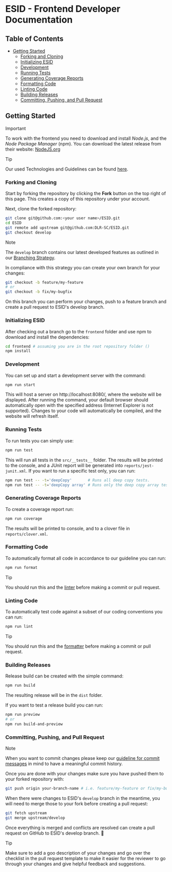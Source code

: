 <!--
SPDX-FileCopyrightText: 2024 German Aerospace Center (DLR)
SPDX-License-Identifier: CC-BY-4.0
-->

# ESID - Frontend Developer Documentation

<!-- omit from toc -->
## Table of Contents
- [Getting Started](#getting-started)
  - [Forking and Cloning](#forking-and-cloning)
  - [Initializing ESID](#initializing-esid)
  - [Development](#development)
  - [Running Tests](#running-tests)
  - [Generating Coverage Reports](#generating-coverage-reports)
  - [Formatting Code](#formatting-code)
  - [Linting Code](#linting-code)
  - [Building Releases](#building-releases)
  - [Committing, Pushing, and Pull Request](#committing-pushing-and-pull-request)

## Getting Started

> [!IMPORTANT]
> To work with the frontend you need to download and install _Node.js_, and the _Node Package Manager_ (npm). You can download the latest release from their website: [NodeJS.org](https://nodejs.org/en/)

> [!TIP]  
> Our used Technologies and Guidelines can be found [here](docs/Technologies-and-Guidelines.md).


### Forking and Cloning

Start by forking the repository by clicking the **Fork** button on the top right of this page.
This creates a copy of this repository under your account.

Next, clone the forked repository:
```bash
git clone git@github.com:<your user name>/ESID.git
cd ESID
git remote add upstream git@github.com:DLR-SC/ESID.git
git checkout develop
```

> [!NOTE]  
> The `develop` branch contains our latest developed features as outlined in our [Branching Strategy](#branching-strategy).

In compliance with this strategy you can create your own branch for your changes:
```bash
git checkout -b feature/my-feature
# or
git checkout -b fix/my-bugfix
```
On this branch you can perform your changes, push to a feature branch and create a pull request to ESID's develop branch.


### Initializing ESID

After checking out a branch go to the `frontend` folder and use npm to download and install the dependencies:
```bash
cd frontend # assuming you are in the root repository folder ()
npm install
```


### Development

You can set up and start a development server with the command:
```bash
npm run start
```
This will host a server on http://localhost:8080/, where the website will be displayed. After running the command, your
default browser should automatically open with the specified address (Internet Explorer is not supported). Changes to
your code will automatically be compiled, and the website will refresh itself.


### Running Tests

To run tests you can simply use:
```bash
npm run test
```
This will run all tests in the `src/__tests__` folder. The results will be printed to the console, and a JUnit report
will be generated into `reports/jest-junit.xml`. If you want to run a specific test only, you can run:
```bash
npm run test -- -t='deepCopy'       # Runs all deep copy tests.
npm run test -- -t='deepCopy array' # Runs only the deep copy array test.
```


### Generating Coverage Reports

To create a coverage report run:
```bash
npm run coverage
```
The results will be printed to console, and to a clover file in `reports/clover.xml`.


### Formatting Code

To automatically format all code in accordance to our guideline you can run:
```bash
npm run format
```
> [!TIP]  
> You should run this and the [linter](#linting-code) before making a commit or pull request.


### Linting Code

To automatically test code against a subset of our coding conventions you can run:
```bash
npm run lint
```
> [!TIP]  
> You should run this and the [formatter](#formatting-code) before making a commit or pull request.


### Building Releases

Release build can be created with the simple command:
```bash
npm run build
```
The resulting release will be in the `dist` folder.

If you want to test a release build you can run:
```bash
npm run preview
# or
npm run build-and-preview
```

### Committing, Pushing, and Pull Request

> [!NOTE]
> When you want to commit changes please keep our [guideline for commit messages](docs/Technologies-and-Guidelines.md#commit-messages) in mind to have a meaningful commit history.

Once you are done with your changes make sure you have pushed them to your forked repository with:
```bash
git push origin your-branch-name # i.e. feature/my-feature or fix/my-bugfix
```
When there were changes to ESID's `develop` branch in the meantime, you will need to merge those to your fork before creating a pull request:
``` bash
git fetch upstream
git merge upstream/develop
```

Once everything is merged and conflicts are resolved can create a pull request on GitHub to ESID's develop branch. :tada:
> [!TIP]  
> Make sure to add a goo description of your changes and go over the checklist in the pull request template to make it easier for the reviewer to go through your changes and give helpful feedback and suggestions.

